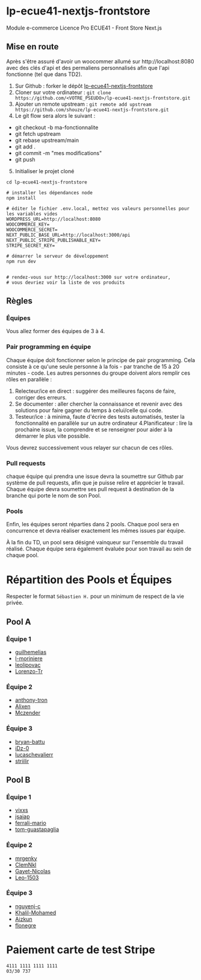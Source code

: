 # lp-ecue41-nextjs-frontstore

Module e-commerce Licence Pro ECUE41 - Front Store Next.js


## Mise en route

Après s'être assuré d'avoir un woocommer allumé sur http://localhost:8080 avec des clés d'api et des permaliens personnalisés afin que l'api fonctionne (tel que dans TD2).

1. Sur Github : forker le dépôt [lp-ecue41-nextjs-frontstore](https://github.com/shouze/lp-ecue41-nextjs-frontstore)
2. Cloner sur votre ordinateur : `git clone https://github.com/<VOTRE_PSEUDO>/lp-ecue41-nextjs-frontstore.git`
3. Ajouter un remote upstream : `git remote add upstream https://github.com/shouze/lp-ecue41-nextjs-frontstore.git`
4. Le git flow sera alors le suivant :
  - git checkout -b ma-fonctionnalite
  - git fetch upstream
  - git rebase upstream/main
  - git add .
  - git commit -m "mes modifications"
  - git push
5. Initialiser le projet cloné
```shell
cd lp-ecue41-nextjs-frontstore

# installer les dépendances node
npm install

# éditer le fichier .env.local, mettez vos valeurs personnelles pour les variables vides
WORDPRESS_URL=http://localhost:8080
WOOCOMMERCE_KEY=
WOOCOMMERCE_SECRET=
NEXT_PUBLIC_BASE_URL=http://localhost:3000/api
NEXT_PUBLIC_STRIPE_PUBLISHABLE_KEY=
STRIPE_SECRET_KEY=

# démarrer le serveur de développement
npm run dev


# rendez-vous sur http://localhost:3000 sur votre ordinateur,
# vous devriez voir la liste de vos produits
```

## Règles


### Équipes

Vous allez former des équipes de 3 à 4.

### Pair programming en équipe

Chaque équipe doit fonctionner selon le principe de pair programming. Cela consiste à ce qu'une seule personne à la fois - par tranche de 15 à 20 minutes - code. Les autres personnes du groupe doivent alors remplir ces rôles en parallèle :
1. Relecteur/ice en direct : suggérer des meilleures façons de faire, corriger des erreurs.
2. Se documenter : aller chercher la connaissance et revenir avec des solutions pour faire gagner du temps à celui/celle qui code.
3. Testeur/ice : à minima, faute d'écrire des tests automatisés, tester la fonctionnalité en parallèle sur un autre ordinateur
4.Planificateur : lire la prochaine issue, la comprendre et se renseigner pour aider à la démarrer le plus vite possible.

Vous devrez successivement vous relayer sur chacun de ces rôles.

### Pull requests

chaque équipe qui prendra une issue devra la soumettre sur Github par système de pull requests, afin que je puisse relire et apprécier le travail. Chaque équipe devra soumettre ses pull request à destination de la branche qui porte le nom de son Pool.

### Pools

Enfin, les équipes seront réparties dans 2 pools. Chaque pool sera en concurrence et devra réaliser exactement les mêmes issues par équipe.

À la fin du TD, un pool sera désigné vainqueur sur l'ensemble du travail réalisé. Chaque équipe sera également évaluée pour son travail au sein de chaque pool.

# Répartition des Pools et Équipes

Respecter le format `Sébastien H.` pour un minimum de respect de la vie privée.

## Pool A

### Équipe 1

- [guilhemelias](https://github.com/guilhemelias)
- [l-moriniere](https://github.com/l-moriniere)
- [leolipovac](https://github.com/leolipovac)
- [Lorenzo-Tr](https://github.com/Lorenzo-Tr)

### Équipe 2

- [anthony-tron](https://github.com/anthony-tron)
- [Alixen](https://github.com/Alixen)
- [Mczender](https://github.com/Mczender)

### Équipe 3

- [bryan-battu](https://github.com/bryan-battu)
- [iDz-0](https://github.com/iDz-0)
- [lucaschevalierr](https://github.com/lucaschevalierr)
- [striilir](https://github.com/striilir)

## Pool B

### Équipe 1

- [vixxs](https://github.com/vixxs)
- [jsaiap](https://github.com/jsaiap)
- [ferrali-mario](https://github.com/ferrali-mario)
- [tom-guastapaglia](https://github.com/tom-guastapaglia)

### Équipe 2

- [mrgenky](https://github.com/mrgenky)
- [ClemNkl](https://github.com/ClemNkl)
- [Gayet-Nicolas](https://github.com/Gayet-Nicolas)
- [Leo-1503](https://github.com/Leo-1503)

### Équipe 3

- [nguyenj-c](https://github.com/nguyenj-c)
- [Khalil-Mohamed](https://github.com/Khalil-Mohamed)
- [Aizkun](https://github.com/Aizkun)
- [flonegre](https://github.com/flonegre)



# Paiement carte de test Stripe

```
4111 1111 1111 1111
03/30 737
```

